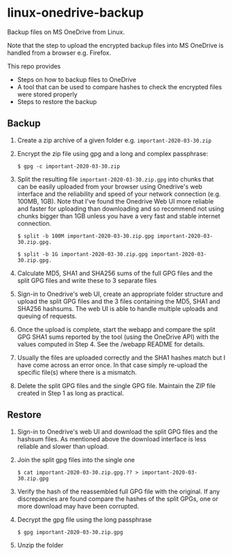 # linux-onedrive-backup

Backup files on MS OneDrive from Linux. 

Note that the step to upload the encrypted backup files into MS OneDrive is handled from a browser e.g. Firefox.

This repo provides 
* Steps on how to backup files to OneDrive
* A tool that can be used to compare hashes to check the encrypted files were stored properly
* Steps to restore the backup


## Backup

1. Create a zip archive of a given folder e.g. `important-2020-03-30.zip`

1. Encrypt the zip file using gpg and a long and complex passphrase:

   `$ gpg -c important-2020-03-30.zip`
	
1. Split the resulting file `important-2020-03-30.zip.gpg` into chunks that can be easily uploaded
   from your browser using Onedrive's web interface and the reliability and speed of your
   network connection (e.g. 100MB, 1GB). Note that I've found the Onedrive Web UI more
   reliable and faster for uploading than downloading and so recommend not using chunks
   bigger than 1GB unless you have a very fast and stable internet connection.

   `$ split -b 100M important-2020-03-30.zip.gpg important-2020-03-30.zip.gpg.`
   
   `$ split -b 1G important-2020-03-30.zip.gpg important-2020-03-30.zip.gpg.`

1. Calculate MD5, SHA1 and SHA256 sums of the full GPG files and the split GPG files and
   write these to 3 separate files

1. Sign-in to Onedrive's web UI, create an appropriate folder structure and upload the
   split GPG files and the 3 files containing the MD5, SHA1 and SHA256 hashsums.
   The web UI is able to handle multiple uploads and queuing of requests.

1. Once the upload is complete, start the webapp and compare the split GPG SHA1 sums
   reported by the tool (using the OneDrive API) with the values computed in Step 4. See
   the /webapp README for details. 

1. Usually the files are uploaded correctly and the SHA1 hashes match but I have come
   across an error once. In that case simply re-upload the specific file(s) where there
   is a mismatch.

1. Delete the split GPG files and the single GPG file. Maintain the ZIP file created in
   Step 1 as long as practical.


## Restore

1. Sign-in to Onedrive's web UI and download the split GPG files and the hashsum files.
   As mentioned above the download interface is less reliable and slower than upload.

1. Join the split gpg files into the single one

   `$ cat important-2020-03-30.zip.gpg.?? > important-2020-03-30.zip.gpg`
   
1. Verify the hash of the reassembled full GPG file with the original. If any discrepancies
   are found compare the hashes of the split GPGs, one or more download may have been corrupted.

1. Decrypt the gpg file using the long passphrase

   `$ gpg important-2020-03-30.zip.gpg`
   
1. Unzip the folder

